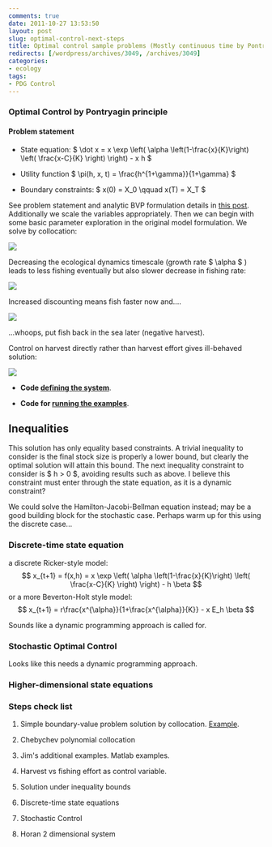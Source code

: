 ```yaml
---
comments: true
date: 2011-10-27 13:53:50
layout: post
slug: optimal-control-next-steps
title: Optimal control sample problems (Mostly continuous time by Pontryagin principle)
redirects: [/wordpress/archives/3049, /archives/3049]
categories:
- ecology
tags:
- PDG Control
---
```


###  Optimal Control by Pontryagin principle 





#### Problem statement 





	
  * State equation: $ \dot x = x \exp \left( \alpha \left(1-\frac{x}{K}\right) \left( \frac{x-C}{K} \right) \right) - x h $


	
  * Utility function $ \pi(h, x, t) = \frac{h^{1+\gamma}}{1+\gamma} $


	
  * Boundary constraints: $ x(0) = X_0 \qquad x(T) = X_T $




See problem statement and analytic BVP formulation details in [this post](http://www.carlboettiger.info/archives/3001).  Additionally we scale the variables appropriately.  Then we can begin with some basic parameter exploration in the original model formulation.  We solve by collocation: 


![]( http://farm7.staticflickr.com/6232/6286772118_872b47a7f7_o.png )


Decreasing the ecological dynamics timescale (growth rate $ \alpha $ ) leads to less fishing eventually but also slower decrease in fishing rate:

![]( http://farm7.staticflickr.com/6046/6286772066_b37c2e7588_o.png )


Increased discounting means fish faster now and....

![]( http://farm7.staticflickr.com/6223/6286391925_da5987dce6_o.png )


...whoops, put fish back in the sea later (negative harvest).

Control on harvest directly rather than harvest effort gives ill-behaved solution:

![]( http://farm7.staticflickr.com/6094/6287043786_05e270fa1d_o.png )






	
  * **Code [defining the system](https://github.com/cboettig/pdg_control/blob/1fb870e5a22a54fdb44f8e25ad65a74822c60188/training_prob2_collocation.R)**.


	
  * **Code for [running the examples](https://github.com/cboettig/pdg_control/blob/1fb870e5a22a54fdb44f8e25ad65a74822c60188/run_collocation.R)**.







##  Inequalities 



This solution has only equality based constraints. A trivial inequality to consider is the final stock size is properly a lower bound, but clearly the optimal solution will attain this bound.  The next inequality constraint to consider is $ h > 0 $, avoiding results such as above.  I believe this constraint must enter through the state equation, as it is a dynamic constraint?

We could solve the Hamilton-Jacobi-Bellman equation instead; may be a good building block for the stochastic case.  Perhaps warm up for this using the discrete case...




###  Discrete-time state equation 



a discrete Ricker-style model:
$$ x_{t+1} = f(x,h) = x \exp \left( \alpha \left(1-\frac{x}{K}\right) \left( \frac{x-C}{K} \right) \right) - h \beta $$
or a more Beverton-Holt style model:
$$ x_{t+1} = r\frac{x^{\alpha}}{1+\frac{x^{\alpha}}{K}} - x E_h \beta $$

Sounds like a dynamic programming approach is called for.  




###  Stochastic Optimal Control 


Looks like this needs a dynamic programming approach.  




###  Higher-dimensional state equations 







###  Steps check list 





	
  1. Simple boundary-value problem solution by collocation. [Example](http://www.carlboettiger.info/archives/3001).

	
  2. Chebychev polynomial collocation

	
  3. Jim's additional examples. Matlab examples.

	
  4. Harvest vs fishing effort as control variable.

	
  5. Solution under inequality bounds

	
  6. Discrete-time state equations

	
  7. Stochastic Control

	
  8. Horan 2 dimensional system









